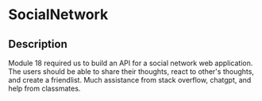 # SocialNetwork

## Description

Module 18 required us to build an API for a social network web application. The users should be able to share their thoughts, react to other's thoughts, and create a friendlist. Much assistance from stack overflow, chatgpt, and help from classmates. 
